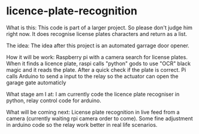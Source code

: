 # licence-plate-recognition

What is this:
  This code is part of a larger project. So please don't judge him right now. It does recognise license plates characters and return as a list.

The idea: 
  The idea after this project is an automated garrage door opener.

How it will be work:
  Raspberry pi with a camera search for license plates. When it finds a licence plate, raspi calls "python" gods to use "OCR" black magic and it reads the plate. After a quick check if the plate is correct. Pi calls Arduino to send a input to the relay so the actuator can open the garage gate automaticly

What stage am I at:
  I am currently code the licence plate recogniser in python, relay control code for arduino.
  
What will be coming next:
  License plate recognition in live feed from a camera (currently waiting rpi camera order to come). Some fine adjustment in arduino code so the relay work better in real life scenarios.
